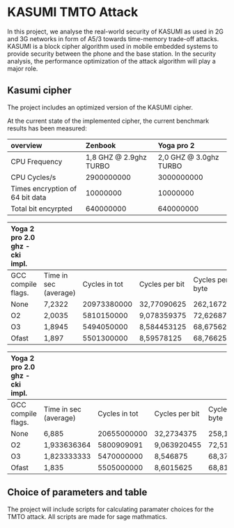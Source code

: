 # KASUMI TMTO Attack

In this project, we analyse the real-world security of KASUMI as used in 2G and 3G networks in form of A5/3 towards time-memory trade-off attacks. KASUMI is a block cipher algorithm used in mobile embedded systems to provide security between the phone and the base station. In the security analysis, the performance optimization of the attack algorithm will play a major role.


## Kasumi cipher

The project includes an optimized version of the KASUMI cipher.

At the current state of the implemented cipher, the current benchmark results has been measured:


|                 overview        | Zenbook                | Yoga pro 2   
|:--------------------------------|:-----------------------|:-----------------------|
| CPU Frequency                   | 1,8 GHZ @ 2.9ghz TURBO | 2,0 GHZ @ 3.0ghz TURBO |
| CPU Cycles/s                    | 2900000000             | 3000000000             |
| Times encryption of 64 bit data | 10000000               | 10000000               |
| Total bit encyrpted             | 640000000              | 640000000              |


| Yoga 2 pro 2.0 ghz - cki impl. |||||
|:-------------------------------|:-|:-----|:-----|:----------|
|GCC compile flags.|Time in sec (average)|Cycles in tot|Cycles per bit|Cycles per byte|
| None             | 7,2322              | 20973380000 | 32,77090625  | 262,16725     |
| O2               | 2,0035              | 5810150000  | 9,078359375  | 72,626875     |
| O3               | 1,8945              | 5494050000  | 8,584453125  | 68,675625     |
| Ofast            | 1,897               | 5501300000  | 8,59578125   | 68,76625      |

| Yoga 2 pro 2.0 ghz - cki impl. |||||
|:-------------------------------|:-|:-----|:-----|:----------|
|GCC compile flags.|Time in sec (average)|Cycles in tot|Cycles per bit|Cycles per byte|
| None             | 6,885               | 20655000000 | 32,2734375   | 258,1875      |
| O2               | 1,933636364         | 5800909091  | 9,063920455  | 72,51136364   |
| O3               | 1,823333333         | 5470000000  | 8,546875     | 68,375        |
| Ofast            | 1,835               | 5505000000  | 8,6015625    | 68,8125       |


## Choice of parameters and table

The project will include scripts for calculating paramater choices for the TMTO attack. All scripts are made for sage mathmatics. 

